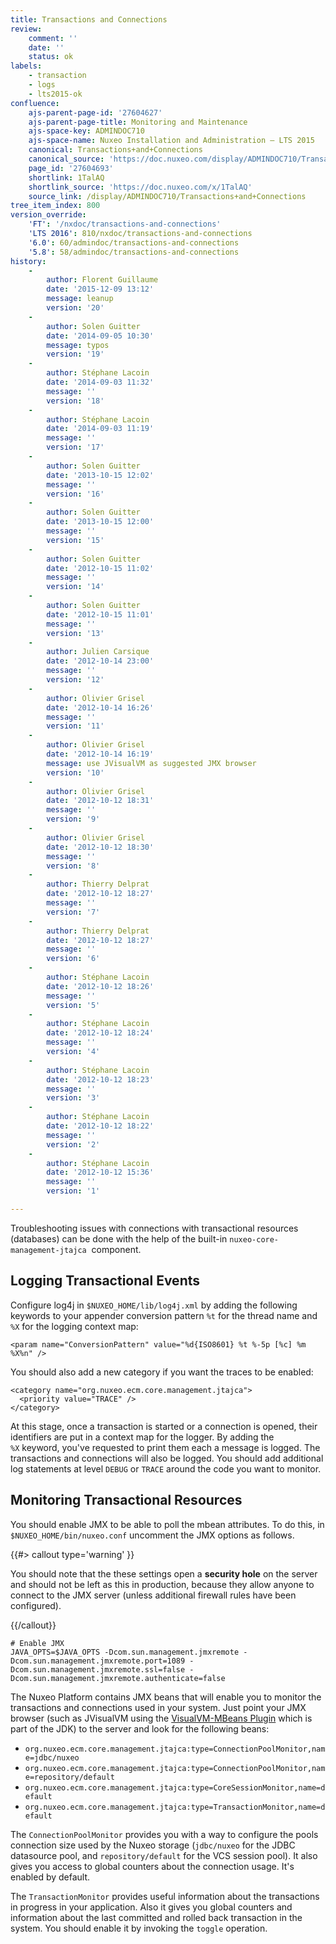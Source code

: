```yaml
---
title: Transactions and Connections
review:
    comment: ''
    date: ''
    status: ok
labels:
    - transaction
    - logs
    - lts2015-ok
confluence:
    ajs-parent-page-id: '27604627'
    ajs-parent-page-title: Monitoring and Maintenance
    ajs-space-key: ADMINDOC710
    ajs-space-name: Nuxeo Installation and Administration — LTS 2015
    canonical: Transactions+and+Connections
    canonical_source: 'https://doc.nuxeo.com/display/ADMINDOC710/Transactions+and+Connections'
    page_id: '27604693'
    shortlink: 1TalAQ
    shortlink_source: 'https://doc.nuxeo.com/x/1TalAQ'
    source_link: /display/ADMINDOC710/Transactions+and+Connections
tree_item_index: 800
version_override:
    'FT': '/nxdoc/transactions-and-connections'
    'LTS 2016': 810/nxdoc/transactions-and-connections
    '6.0': 60/admindoc/transactions-and-connections
    '5.8': 58/admindoc/transactions-and-connections
history:
    -
        author: Florent Guillaume
        date: '2015-12-09 13:12'
        message: leanup
        version: '20'
    -
        author: Solen Guitter
        date: '2014-09-05 10:30'
        message: typos
        version: '19'
    -
        author: Stéphane Lacoin
        date: '2014-09-03 11:32'
        message: ''
        version: '18'
    -
        author: Stéphane Lacoin
        date: '2014-09-03 11:19'
        message: ''
        version: '17'
    -
        author: Solen Guitter
        date: '2013-10-15 12:02'
        message: ''
        version: '16'
    -
        author: Solen Guitter
        date: '2013-10-15 12:00'
        message: ''
        version: '15'
    -
        author: Solen Guitter
        date: '2012-10-15 11:02'
        message: ''
        version: '14'
    -
        author: Solen Guitter
        date: '2012-10-15 11:01'
        message: ''
        version: '13'
    -
        author: Julien Carsique
        date: '2012-10-14 23:00'
        message: ''
        version: '12'
    -
        author: Olivier Grisel
        date: '2012-10-14 16:26'
        message: ''
        version: '11'
    -
        author: Olivier Grisel
        date: '2012-10-14 16:19'
        message: use JVisualVM as suggested JMX browser
        version: '10'
    -
        author: Olivier Grisel
        date: '2012-10-12 18:31'
        message: ''
        version: '9'
    -
        author: Olivier Grisel
        date: '2012-10-12 18:30'
        message: ''
        version: '8'
    -
        author: Thierry Delprat
        date: '2012-10-12 18:27'
        message: ''
        version: '7'
    -
        author: Thierry Delprat
        date: '2012-10-12 18:27'
        message: ''
        version: '6'
    -
        author: Stéphane Lacoin
        date: '2012-10-12 18:26'
        message: ''
        version: '5'
    -
        author: Stéphane Lacoin
        date: '2012-10-12 18:24'
        message: ''
        version: '4'
    -
        author: Stéphane Lacoin
        date: '2012-10-12 18:23'
        message: ''
        version: '3'
    -
        author: Stéphane Lacoin
        date: '2012-10-12 18:22'
        message: ''
        version: '2'
    -
        author: Stéphane Lacoin
        date: '2012-10-12 15:36'
        message: ''
        version: '1'

---
```

Troubleshooting issues with&nbsp;connections with transactional resources (databases) can be done with the help of the built-in&nbsp;`nuxeo-core-management-jtajca` &nbsp;component.

## Logging Transactional Events

Configure log4j in `$NUXEO_HOME/lib/log4j.xml` by adding the following keywords to your appender conversion pattern `%t` for the thread name and `%X`&nbsp;for the logging context map:

```html/xml
<param name="ConversionPattern" value="%d{ISO8601} %t %-5p [%c] %m %X%n" />
```

You should also add a new category if you want the traces to be enabled:

```html/xml
<category name="org.nuxeo.ecm.core.management.jtajca">
  <priority value="TRACE" />
</category>
```

At this stage, once a transaction is started or a connection is opened, their identifiers are put in a context map for the logger. By adding the `%X`&nbsp;keyword, you've requested to print them each a message is logged. The transactions and connections will also be logged. You should add additional log statements at level `DEBUG` or `TRACE` around the code you want to monitor.

## Monitoring Transactional Resources

You should enable JMX to be able to poll the mbean attributes. To do this, in `$NUXEO_HOME/bin/nuxeo.conf`&nbsp;uncomment the JMX options as follows.

{{#> callout type='warning' }}

You should note that the these settings open a **security hole** on the server and should not be left as this in production, because they allow anyone to connect to the JMX server (unless additional firewall rules have been configured).

{{/callout}}

```
# Enable JMX
JAVA_OPTS=$JAVA_OPTS -Dcom.sun.management.jmxremote -Dcom.sun.management.jmxremote.port=1089 -Dcom.sun.management.jmxremote.ssl=false -Dcom.sun.management.jmxremote.authenticate=false
```

The Nuxeo Platform contains JMX beans that will enable you to monitor the transactions and connections used in your system. Just point your JMX browser (such as JVisualVM using the [VisualVM-MBeans Plugin](https://visualvm.java.net/mbeans_tab.html)&nbsp;which is part of the JDK)&nbsp;to the server and look for the following beans:

*   `org.nuxeo.ecm.core.management.jtajca:type=ConnectionPoolMonitor,name=jdbc/nuxeo`
*   `org.nuxeo.ecm.core.management.jtajca:type=ConnectionPoolMonitor,name=repository/default`
*   `org.nuxeo.ecm.core.management.jtajca:type=CoreSessionMonitor,name=default`
*   `org.nuxeo.ecm.core.management.jtajca:type=TransactionMonitor,name=default`

The `ConnectionPoolMonitor` provides you with a way to configure the pools connection size used by the Nuxeo storage (`jdbc/nuxeo` for the JDBC datasource pool, and `repository/default` for the VCS session pool). It also gives you access to global counters about the connection usage. It's enabled by default.

The `TransactionMonitor` provides useful information about the transactions in progress in your application. Also it gives you global counters and information about the last committed and rolled back transaction in the system. You should enable it by invoking the&nbsp;`toggle` operation.

&nbsp;
